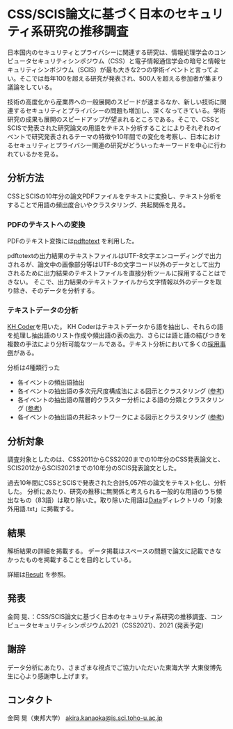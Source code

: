 CSS/SCIS論文に基づく日本のセキュリティ系研究の推移調査
====
日本国内のセキュリティとプライバシーに関連する研究は、情報処理学会のコンピュータセキュリティシンポジウム（CSS）と電子情報通信学会の暗号と情報セキュリティシンポジウム（SCIS）が最も大きな2つの学術イベントと言ってよい。そこでは毎年100を超える研究が発表され、500人を超える参加者が集まり議論をしている。

技術の高度化から産業界への一般展開のスピードが速まるなか、新しい技術に関連するセキュリティとプライバシーの問題も増加し、深くなってきている。学術研究の成果も展開のスピードアップが望まれるところである。そこで、CSSとSCISで発表された研究論文の用語をテキスト分析することによりそれぞれのイベントで研究発表されるテーマの特徴や10年間での変化を考察し、日本におけるセキュリティとプライバシー関連の研究がどういったキーワードを中心に行われているかを見る。

## 分析方法
CSSとSCISの10年分の論文PDFファイルをテキストに変換し、テキスト分析をすることで用語の頻出度合いやクラスタリング、共起関係を見る。

### PDFのテキストへの変換
PDFのテキスト変換には[pdftotext](https://www.xpdfreader.com/pdftotext-man.html) を利用した。

pdftotextの出力結果のテキストファイルはUTF-8文字エンコーディングで出力されるが、論文中の画像部分等はUTF-8の文字コード以外のデータとして出力されるために出力結果のテキストファイルを直接分析ツールに採用することはできない。
そこで、出力結果のテキストファイルから文字情報以外のデータを取り除き、そのデータを分析する。

### テキストデータの分析
[KH Coder](https://khcoder.net/)を用いた。
KH Coderはテキストデータから語を抽出し、それらの語を処理し抽出語のリスト作成や頻出語の表の出力、さらには語と語の結びつきを複数の手法により分析可能なツールである。テキスト分析において多くの[採用事例](https://khcoder.net/bib.html)がある。

分析は4種類行った
- 各イベントの頻出語抽出
- 各イベントの抽出語の多次元尺度構成法による図示とクラスタリング ([参考](https://data-analyzer.net/2019/03/26/khcoder-17-mds/))
- 各イベントの抽出語の階層的クラスター分析による語の分類とクラスタリング ([参考](https://data-analyzer.net/2019/04/08/khcoder-18-cluster/))
- 各イベントの抽出語の共起ネットワークによる図示とクラスタリング ([参考](https://data-analyzer.net/2019/04/23/khcoder20-kyoki-network-1/))



## 分析対象
調査対象としたのは、CSS2011からCSS2020までの10年分のCSS発表論文と、SCIS2012からSCIS2021までの10年分のSCIS発表論文とした。

過去10年間にCSSとSCISで発表された合計5,057件の論文をテキスト化し、分析した。
分析にあたり、研究の推移に無関係と考えられる一般的な用語のうち頻出なもの（83語）は取り除いた。取り除いた用語は[Data](/data/)ディレクトリの「対象外用語.txt」に掲載する。

## 結果
解析結果の詳細を掲載する。
データ掲載はスペースの問題で論文に記載できなかったものを掲載することを目的としている。

詳細は[Result](/result/) を参照。

## 発表

金岡 晃、：CSS/SCIS論文に基づく日本のセキュリティ系研究の推移調査、コンピュータセキュリティシンポジウム2021（CSS2021）、2021 (発表予定) 

## 謝辞
データ分析にあたり、さまざまな視点でご協力いただいた東海大学 大東俊博先生に心より感謝申し上げます。

## コンタクト

金岡 晃（東邦大学）
akira.kanaoka@is.sci.toho-u.ac.jp
